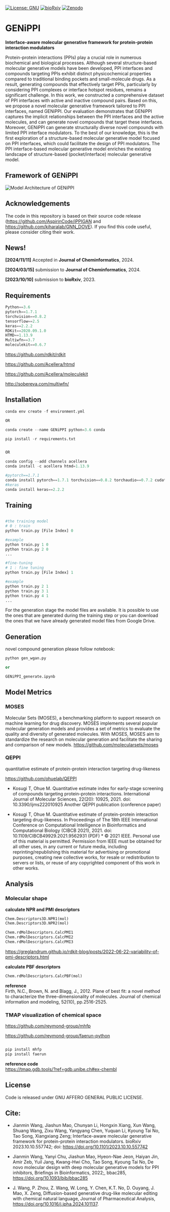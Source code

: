 [![License: GNU](https://img.shields.io/badge/License-GNU-yellow)](https://github.com/AspirinCode/GENiPPI)
[![bioRxiv](https://img.shields.io/badge/bioRxiv%202023.10.10.557742-green)](https://doi.org/10.1101/2023.10.10.557742)
[![Zenodo](https://img.shields.io/badge/10.5281%2Fzenodo.13968591-gray)](https://zenodo.org/records/13968592)


# GENiPPI

**Interface-aware molecular generative framework for protein-protein interaction modulators**

Protein-protein interactions (PPIs) play a crucial role in numerous biochemical and biological processes. Although several structure-based molecular generative models have been developed, PPI interfaces and compounds targeting PPIs exhibit distinct physicochemical properties compared to traditional binding pockets and small-molecule drugs. As a result, generating compounds that effectively target PPIs, particularly by considering PPI complexes or interface hotspot residues, remains a significant challenge. In this work, we constructed a comprehensive dataset of PPI interfaces with active and inactive compound pairs. Based on this, we propose a novel molecular generative framework tailored to PPI interfaces, named GENiPPI. Our evaluation demonstrates that GENiPPI captures the implicit relationships between the PPI interfaces and the active molecules, and can generate novel compounds that target these interfaces. Moreover, GENiPPI can generate structurally diverse novel compounds with limited PPI interface modulators. To the best of our knowledge, this is the first exploration of a structure-based molecular generative model focused on PPI interfaces, which could facilitate the design of PPI modulators. The PPI interface-based molecular generative model enriches the existing landscape of structure-based (pocket/interface) molecular generative model.


## Framework of GENiPPI
![Model Architecture of GENiPPI](https://github.com/AspirinCode/GENiPPI/blob/main/figure/GENiPPI_framework.png)


## Acknowledgements
The code in this repository is based on their source code release (https://github.com/AspirinCode/iPPIGAN and https://github.com/kiharalab/GNN_DOVE). If you find this code useful, please consider citing their work.


## News!



**[2024/11/11]** Accepted in **Journal of Cheminformatics**, 2024.  

**[2024/03/15]** submission to **Journal of Cheminformatics**, 2024.  

**[2023/10/10]** submission to **bioRxiv**, 2023.  


## Requirements
```python
Python==3.6
pytorch==1.7.1
torchvision==0.8.2
tensorflow==2.5
keras==2.2.2
RDKit==2020.09.1.0
HTMD==1.13.9
Multiwfn==3.7
moleculekit==0.6.7
```

https://github.com/rdkit/rdkit

https://github.com/Acellera/htmd

https://github.com/Acellera/moleculekit

http://sobereva.com/multiwfn/


## Installation

```python
conda env create -f environment.yml

OR

conda create --name GENiPPI python=3.6 conda

pip install -r requirements.txt


OR

conda config --add channels acellera
conda install -c acellera htmd=1.13.9

#pytorch==1.7.1
conda install pytorch==1.7.1 torchvision==0.8.2 torchaudio==0.7.2 cudatoolkit=11.0 -c pytorch
#keras
conda install keras==2.2.2

```



## Training


```python

#the training model
# 0 : train
python train.py [File Index] 0

#example
python train.py 1 0
python train.py 2 0
...

#fine-tuning
# 1 : fine tuning
python train.py [File Index] 1

#example
python train.py 2 1
python train.py 3 1
python train.py 4 1
...
```

For the generation stage the model files are available. It is possible to use the ones that are generated during the training step or you can download the ones that we have already generated model files from Google Drive. 



## Generation
novel compound generation please follow notebook:

```python
python gen_wgan.py

or

GENiPPI_generate.ipynb
```

## Model Metrics
### MOSES
Molecular Sets (MOSES), a benchmarking platform to support research on machine learning for drug discovery. MOSES implements several popular molecular generation models and provides a set of metrics to evaluate the quality and diversity of generated molecules. With MOSES, MOSES aim to standardize the research on molecular generation and facilitate the sharing and comparison of new models.
https://github.com/molecularsets/moses


### QEPPI
quantitative estimate of protein-protein interaction targeting drug-likeness

https://github.com/ohuelab/QEPPI

*  Kosugi T, Ohue M. Quantitative estimate index for early-stage screening of compounds targeting protein-protein interactions. International Journal of Molecular Sciences, 22(20): 10925, 2021. doi: 10.3390/ijms222010925
Another QEPPI publication (conference paper)

*  Kosugi T, Ohue M. Quantitative estimate of protein-protein interaction targeting drug-likeness. In Proceedings of The 18th IEEE International Conference on Computational Intelligence in Bioinformatics and Computational Biology (CIBCB 2021), 2021. doi: 10.1109/CIBCB49929.2021.9562931 (PDF) * © 2021 IEEE. Personal use of this material is permitted. Permission from IEEE must be obtained for all other uses, in any current or future media, including reprinting/republishing this material for advertising or promotional purposes, creating new collective works, for resale or redistribution to servers or lists, or reuse of any copyrighted component of this work in other works.



## Analysis


### Molecular shape

**calculate NPR and PMI descriptors**

```python
Chem.Descriptors3D.NPR1(mol)
Chem.Descriptors3D.NPR2(mol)

Chem.rdMolDescriptors.CalcPMI1
Chem.rdMolDescriptors.CalcPMI2
Chem.rdMolDescriptors.CalcPMI3
```

https://greglandrum.github.io/rdkit-blog/posts/2022-06-22-variability-of-pmi-descriptors.html


**calculate PBF descriptors**

```python
Chem.rdMolDescriptors.CalcPBF(mol)
```

**reference**  
Firth, N.C., Brown, N. and Blagg, J., 2012. Plane of best fit: a novel method to characterize the three-dimensionality of molecules. Journal of chemical information and modeling, 52(10), pp.2516-2525.


### TMAP visualization of chemical space

https://github.com/reymond-group/mhfp

https://github.com/reymond-group/faerun-python



```python

pip install mhfp
pip install faerun

```

**reference code**  
https://tmap.gdb.tools/?ref=gdb.unibe.ch#ex-chembl


## License
Code is released under GNU AFFERO GENERAL PUBLIC LICENSE.


## Cite:


*  Jianmin Wang, Jiashun Mao, Chunyan Li, Hongxin Xiang, Xun Wang, Shuang Wang, Zixu Wang, Yangyang Chen, Yuquan Li, Kyoung Tai No, Tao Song, Xiangxiang Zeng; Interface-aware molecular generative framework for protein-protein interaction modulators. bioRxiv 2023.10.10.557742; doi: https://doi.org/10.1101/2023.10.10.557742

*  Jianmin Wang, Yanyi Chu, Jiashun Mao, Hyeon-Nae Jeon, Haiyan Jin, Amir Zeb, Yuil Jang, Kwang-Hwi Cho, Tao Song, Kyoung Tai No, De novo molecular design with deep molecular generative models for PPI inhibitors, Briefings in Bioinformatics, 2022;, bbac285, https://doi.org/10.1093/bib/bbac285

* J. Wang, P. Zhou, Z. Wang, W. Long, Y. Chen, K.T. No, D. Ouyang, J. Mao, X. Zeng, Diffusion-based generative drug-like molecular editing with chemical natural language, Journal of Pharmaceutical Analysis, https://doi.org/10.1016/j.jpha.2024.101137.  
